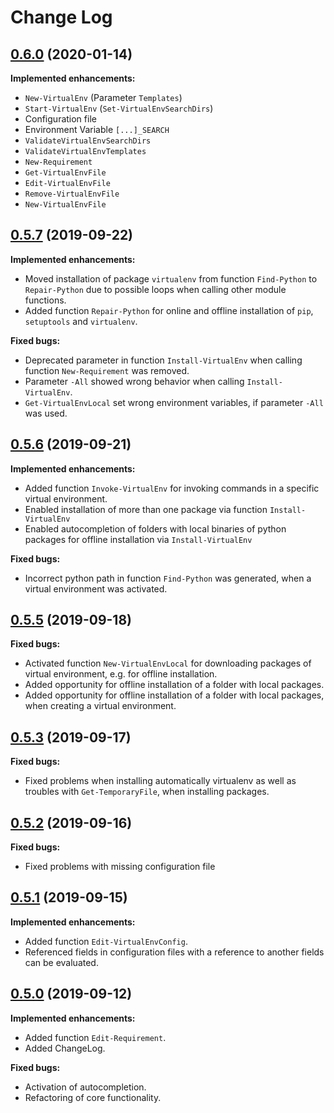 # Change Log

## [0.6.0](https://github.com/wbrandenburger/PSVirtualEnv/tree/0.6.0) (2020-01-14)

**Implemented enhancements:**

- `New-VirtualEnv` (Parameter `Templates`)
- `Start-VirtualEnv` (`Set-VirtualEnvSearchDirs`)
- Configuration file
- Environment Variable `[...]_SEARCH`
- `ValidateVirtualEnvSearchDirs`
- `ValidateVirtualEnvTemplates`
- `New-Requirement`
- `Get-VirtualEnvFile`
- `Edit-VirtualEnvFile`
- `Remove-VirtualEnvFile`
- `New-VirtualEnvFile`

## [0.5.7](https://github.com/wbrandenburger/PSVirtualEnv/tree/0.5.7) (2019-09-22)

**Implemented enhancements:**

- Moved installation of package `virtualenv` from function `Find-Python` to `Repair-Python` due to possible loops when calling other module functions.
- Added function `Repair-Python` for online and offline installation of `pip`, `setuptools` and `virtualenv`.

**Fixed bugs:**

- Deprecated parameter in function `Install-VirtualEnv` when calling function `New-Requirement` was removed.
- Parameter `-All` showed wrong behavior when calling `Install-VirtualEnv`.
- `Get-VirtualEnvLocal` set wrong environment variables, if parameter `-All` was used.

## [0.5.6](https://github.com/wbrandenburger/PSVirtualEnv/tree/0.5.6) (2019-09-21)

**Implemented enhancements:**

- Added function `Invoke-VirtualEnv` for invoking commands in a specific virtual environment.
- Enabled installation of more than one package via function `Install-VirtualEnv`
- Enabled autocompletion of folders with local binaries of python packages for offline installation via `Install-VirtualEnv`

**Fixed bugs:**

- Incorrect python path in function `Find-Python` was generated, when a virtual environment was activated.

## [0.5.5](https://github.com/wbrandenburger/PSVirtualEnv/tree/0.5.5) (2019-09-18)

**Fixed bugs:**

- Activated function `New-VirtualEnvLocal` for downloading packages of virtual environment, e.g. for offline installation.
- Added opportunity for offline installation of a folder with local packages.
- Added opportunity for offline installation of a folder with local packages, when creating a virtual environment.

## [0.5.3](https://github.com/wbrandenburger/PSVirtualEnv/tree/0.5.3) (2019-09-17)

**Fixed bugs:**

- Fixed problems when installing automatically virtualenv as well as troubles with `Get-TemporaryFile`, when installing packages.

## [0.5.2](https://github.com/wbrandenburger/PSVirtualEnv/tree/0.5.2) (2019-09-16)

**Fixed bugs:**

- Fixed problems with missing configuration file

## [0.5.1](https://github.com/wbrandenburger/PSVirtualEnv/tree/0.5.1) (2019-09-15)

**Implemented enhancements:**

- Added function `Edit-VirtualEnvConfig`.
- Referenced fields in configuration files with a reference to another fields can be evaluated.
  
## [0.5.0](https://github.com/wbrandenburger/PSVirtualEnv/tree/0.5.0) (2019-09-12)

**Implemented enhancements:**

- Added function `Edit-Requirement`.
- Added ChangeLog.

**Fixed bugs:**

- Activation of autocompletion.
- Refactoring of core functionality.
